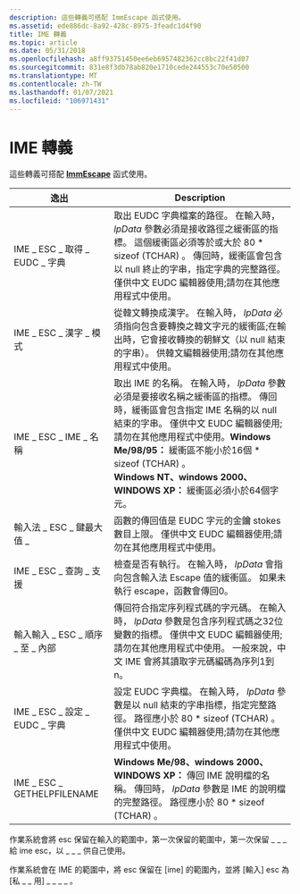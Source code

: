 ```yaml
---
description: 這些轉義可搭配 ImmEscape 函式使用。
ms.assetid: ede886dc-8a92-428c-8975-3feadc1d4f90
title: IME 轉義
ms.topic: article
ms.date: 05/31/2018
ms.openlocfilehash: a8ff93751450ee6eb6957482362cc8bc22f41d07
ms.sourcegitcommit: 831e8f3db78ab820e1710cede244553c70e50500
ms.translationtype: MT
ms.contentlocale: zh-TW
ms.lasthandoff: 01/07/2021
ms.locfileid: "106971431"
---
```

# <a name="ime-escapes"></a>IME 轉義

這些轉義可搭配 [**ImmEscape**](/windows/desktop/api/Imm/nf-imm-immescapea) 函式使用。



| 逸出                           | Description                                                                                                                                                                                                                                                                                                                                                                                                                                                                |
|----------------------------------|----------------------------------------------------------------------------------------------------------------------------------------------------------------------------------------------------------------------------------------------------------------------------------------------------------------------------------------------------------------------------------------------------------------------------------------------------------------------------|
| IME \_ ESC \_ 取得 \_ EUDC \_ 字典  | 取出 EUDC 字典檔案的路徑。 在輸入時， *lpData* 參數必須是接收路徑之緩衝區的指標。 這個緩衝區必須等於或大於 80 \* sizeof (TCHAR) 。 傳回時，緩衝區會包含以 null 終止的字串，指定字典的完整路徑。 僅供中文 EUDC 編輯器使用;請勿在其他應用程式中使用。                                                                                  |
| IME \_ ESC \_ 漢字 \_ 模式            | 從韓文轉換成漢字。 在輸入時， *lpData* 必須指向包含要轉換之韓文字元的緩衝區;在輸出時，它會接收轉換的朝鮮文（以 null 結束的字串）。 供韓文編輯器使用;請勿在其他應用程式中使用。                                                                                                                                                                                                           |
| IME \_ ESC \_ IME \_ 名稱              | 取出 IME 的名稱。 在輸入時， *lpData* 參數必須是要接收名稱之緩衝區的指標。 傳回時，緩衝區會包含指定 IME 名稱的以 null 結束的字串。 僅供中文 EUDC 編輯器使用;請勿在其他應用程式中使用。**Windows Me/98/95：** 緩衝區不能小於16個 \* sizeof (TCHAR) 。<br/> **Windows NT、windows 2000、WINDOWS XP：** 緩衝區必須小於64個字元。<br/> |
| 輸入法 \_ ESC \_ 鍵最大值 \_               | 函數的傳回值是 EUDC 字元的金鑰 stokes 數目上限。 僅供中文 EUDC 編輯器使用;請勿在其他應用程式中使用。                                                                                                                                                                                                                                                                                                         |
| IME \_ ESC \_ 查詢 \_ 支援         | 檢查是否有執行。 在輸入時， *lpData* 會指向包含輸入法 Escape 值的緩衝區。 如果未執行 escape，函數會傳回0。                                                                                                                                                                                                                                                                                                             |
| 輸入輸入 \_ ESC \_ 順序 \_ 至 \_ 內部 | 傳回符合指定序列程式碼的字元碼。 在輸入時， *lpData* 參數是包含序列程式碼之32位變數的指標。 僅供中文 EUDC 編輯器使用;請勿在其他應用程式中使用。 一般來說，中文 IME 會將其讀取字元碼編碼為序列1到 n。                                                                                                                               |
| IME \_ ESC \_ 設定 \_ EUDC \_ 字典  | 設定 EUDC 字典檔。 在輸入時， *lpData* 參數是以 null 結束的字串指標，指定完整路徑。 路徑應小於 80 \* sizeof (TCHAR) 。 僅供中文 EUDC 編輯器使用;請勿在其他應用程式中使用。                                                                                                                                                                                                           |
| IME \_ ESC \_ GETHELPFILENAME        | **Windows Me/98、windows 2000、WINDOWS XP：** 傳回 IME 說明檔的名稱。 傳回時， *lpData* 參數是 IME 的說明檔的完整路徑。 路徑應小於 80 \* sizeof (TCHAR) 。                                                                                                                                                                                                                                                           |



 

作業系統會將 esc 保留在輸入的範圍中，第一次保留的範圍中，第一次保留 \_ \_ \_ 給 ime esc，以 \_ \_ \_ 供自己使用。

作業系統會在 IME 的範圍中，將 esc 保留在 [ime] 的範圍內，並將 [輸入] esc 為 [私 \_ \_ 用] \_ \_ \_ \_ 。

 

 




